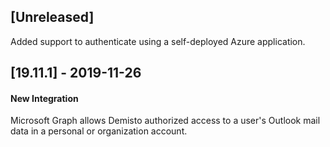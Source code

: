 ## [Unreleased]
Added support to authenticate using a self-deployed Azure application.

## [19.11.1] - 2019-11-26
#### New Integration
Microsoft Graph allows Demisto authorized access to a user's Outlook mail data in a personal or organization account.
